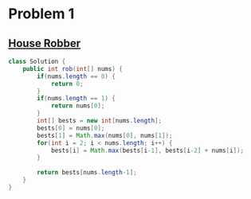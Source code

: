 # Problem 1

## [House Robber](https://leetcode.com/problems/house-robber/description/)
```java
class Solution {
    public int rob(int[] nums) {
        if(nums.length == 0) {
            return 0;
        }
        if(nums.length == 1) {
            return nums[0];
        }      
        int[] bests = new int[nums.length];
        bests[0] = nums[0];
        bests[1] = Math.max(nums[0], nums[1]);
        for(int i = 2; i < nums.length; i++) {
            bests[i] = Math.max(bests[i-1], bests[i-2] + nums[i]);
        }
        
        return bests[nums.length-1];
    }
}
```
